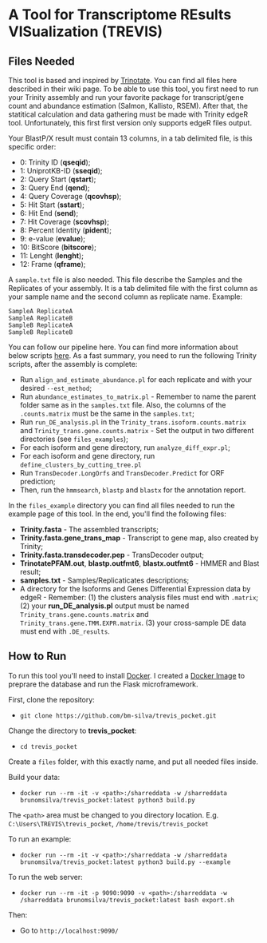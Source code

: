 # A Tool for Transcriptome REsults VISualization (TREVIS)
## Files Needed

This tool is based and inspired by [Trinotate](https://github.com/Trinotate/Trinotate.github.io/wiki). You can find all files here described in their wiki page.
To be able to use this tool, you first need to run your Trinity assembly and run your favorite package for transcript/gene count and abundance estimation (Salmon, Kallisto, RSEM). After that, the statitical calculation and data gathering must be made with Trinity edgeR tool. Unfortunately, this first first version only supports edgeR files output.

Your BlastP/X result must contain 13 columns, in a tab delimited file, is this specific order:

* 0: Trinity ID (**qseqid**);
* 1: UniprotKB-ID (**sseqid**);
* 2: Query Start (**qstart**);
* 3: Query End (**qend**);
* 4: Query Coverage (**qcovhsp**);
* 5: Hit Start (**sstart**);
* 6: Hit End (**send**);
* 7: Hit Coverage (**scovhsp**);
* 8: Percent Identity (**pident**);
* 9: e-value (**evalue**);
* 10: BitScore (**bitscore**);
* 11: Lenght (**lenght**);
* 12: Frame (**qframe**);

A `sample.txt` file is also needed. This file describe the Samples and the Replicates of your assembly. It is a tab delimited file with the first column as your sample name and the second column as replicate name. Example:

```
SampleA ReplicateA
SampleA ReplicateB
SampleB ReplicateA
SampleB ReplicateB
```

You can follow our pipeline here. You can find more information about below scripts [here](https://github.com/Trinotate/Trinotate.github.io/wiki/Software-installation-and-data-required). As a fast summary, you need to run the following Trinity scripts, after the assembly is complete:

* Run `align_and_estimate_abundance.pl` for each replicate and with your desired `--est_method`;
* Run `abundance_estimates_to_matrix.pl` - Remember to name the parent folder same as in the `samples.txt` file. Also, the columns of the `.counts.matrix` must be the same in the `samples.txt`;
* Run `run_DE_analysis.pl` in the `Trinity_trans.isoform.counts.matrix` and `Trinity_trans.gene.counts.matrix` - Set the output in two different directories (see `files_examples`);
* For each isoform and gene directory, run `analyze_diff_expr.pl`;
* For each isoform and gene directory, run `define_clusters_by_cutting_tree.pl`
* Run `TransDecoder.LongOrfs` and `TransDecoder.Predict` for ORF prediction;
* Then, run the `hmmsearch`, `blastp` and `blastx` for the annotation report.

In the `files_example` directory you can find all files needed to run the example page of this tool. In the end, you'll find the following files:

* **Trinity.fasta** - The assembled transcripts;
* **Trinity.fasta.gene_trans_map** - Transcript to gene map, also created by Trinity;
* **Trinity.fasta.transdecoder.pep** - TransDecoder output;
* **TrinotatePFAM.out**, **blastp.outfmt6**, **blastx.outfmt6** - HMMER and Blast result;
* **samples.txt** - Samples/Replicaticates descriptions;
* A directory for the Isoforms and Genes Differential Expression data by edgeR - Remember: (1) the clusters analysis files must end with `.matrix`; (2) your **run_DE_analysis.pl** output must be named `Trinity_trans.gene.counts.matrix` and `Trinity_trans.gene.TMM.EXPR.matrix`. (3) your cross-sample DE data must end with `.DE_results`.

## How to Run

To run this tool you'll need to install [Docker](https://www.docker.com/). I created a [Docker Image](https://hub.docker.com/repository/docker/brunomsilva/trevis_pocket) to preprare the database and run the Flask microframework.

First, clone the repository:

* `git clone https://github.com/bm-silva/trevis_pocket.git`

Change the directory to **trevis_pocket**:

* `cd trevis_pocket`

Create a `files` folder, with this exactly name, and put all needed files inside.

Build your data:

* `docker run --rm -it -v <path>:/sharreddata -w /sharreddata brunomsilva/trevis_pocket:latest python3 build.py`

The `<path>` area must be changed to you directory location. E.g. `C:\Users\TREVIS\trevis_pocket`, `/home/trevis/trevis_pocket`

To run an example:

* `docker run --rm -it -v <path>:/sharreddata -w /sharreddata brunomsilva/trevis_pocket:latest python3 build.py --example`

To run the web server:
  
* `docker run --rm -it -p 9090:9090 -v <path>:/sharreddata -w /sharreddata brunomsilva/trevis_pocket:latest bash export.sh`
  
Then:
  
* Go to `http://localhost:9090/`

